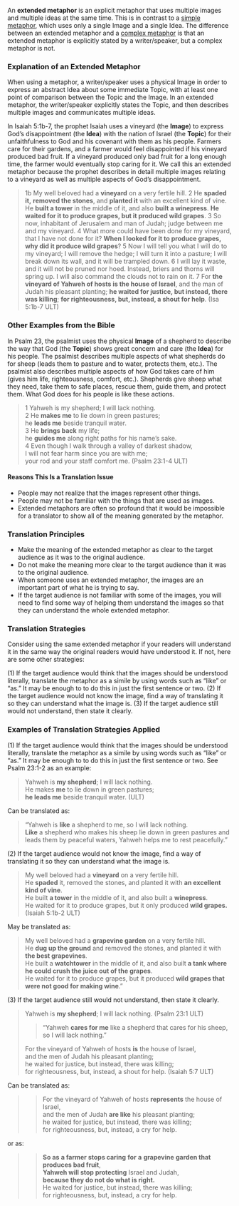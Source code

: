 
An **extended metaphor** is an explicit metaphor that uses multiple images and multiple ideas at the same time.  This is in contrast to a [simple metaphor](../figs-simetaphor/01.md), which uses only a single Image and a single Idea.  The difference between an extended metaphor and a [complex metaphor](../figs-cometaphor/01.md) is that an extended metaphor is explicitly stated by a writer/speaker, but a complex metaphor is not.

### Explanation of an Extended Metaphor

When using a metaphor, a writer/speaker uses a physical Image in order to express an abstract Idea about some immediate Topic, with at least one point of comparison between the Topic and the Image. In an extended metaphor, the writer/speaker explicitly states the Topic, and then describes multiple images and communicates multiple ideas.

In Isaiah 5:1b-7, the prophet Isaiah uses a vineyard (the **Image**) to express God’s disappointment (the **Idea**) with the nation of Israel (the **Topic**) for their unfaithfulness to God and his covenant with them as his people. Farmers care for their gardens, and a farmer would feel disappointed if his vineyard produced bad fruit. If a vineyard produced only bad fruit for a long enough time, the farmer would eventually stop caring for it. We call this an extended metaphor because the prophet describes in detail multiple images relating to a vineyard as well as multiple aspects of God’s disappointment.

> 1b My well beloved had a **vineyard** on a very fertile hill. 2 He **spaded it,** **removed the stones**, and **planted it** with an excellent kind of vine. He **built a tower** in the middle of it, and also **built a winepress**. **He waited for it to produce grapes, but it produced wild grapes**. 3 So now, inhabitant of Jerusalem and man of Judah; judge between me and my vineyard. 4 What more could have been done for my vineyard, that I have not done for it? **When I looked for it to produce grapes, why did it produce wild grapes**? 5 Now I will tell you what I will do to my vineyard; I will remove the hedge; I will turn it into a pasture; I will break down its wall, and it will be trampled down. 6 I will lay it waste, and it will not be pruned nor hoed. Instead, briers and thorns will spring up. I will also command the clouds not to rain on it. 7 For **the vineyard of Yahweh of hosts is the house of Israel**, and the man of Judah his pleasant planting; **he waited for justice, but instead, there was killing**; **for righteousness, but, instead, a shout for help**. (Isa 5:1b-7 ULT)

### Other Examples from the Bible

In Psalm 23, the psalmist uses the physical **Image** of a shepherd to describe the way that God (the **Topic**) shows great concern and care (the **Idea**) for his people. The psalmist describes multiple aspects of what shepherds do for sheep (leads them to pasture and to water, protects them, etc.). The psalmist also describes multiple aspects of how God takes care of him (gives him life, righteousness, comfort, etc.). Shepherds give sheep what they need, take them to safe places, rescue them, guide them, and protect them. What God does for his people is like these actions.

> 1 Yahweh is my shepherd; I will lack nothing.  
> 2 He **makes me** to lie down in green pastures;  
> he **leads me** beside tranquil water.  
> 3 He **brings back** my life;  
> he **guides me** along right paths for his name’s sake.  
> 4 Even though I walk through a valley of darkest shadow,  
> I will not fear harm since you are with me;  
> your rod and your staff comfort me. (Psalm 23:1-4 ULT)

#### Reasons This Is a Translation Issue

* People may not realize that the images represent other things.
* People may not be familiar with the things that are used as images.
* Extended metaphors are often so profound that it would be impossible for a translator to show all of the meaning generated by the metaphor.

### Translation Principles

* Make the meaning of the extended metaphor as clear to the target audience as it was to the original audience.
* Do not make the meaning more clear to the target audience than it was to the original audience.
* When someone uses an extended metaphor, the images are an important part of what he is trying to say.
* If the target audience is not familiar with some of the images, you will need to find some way of helping them understand the images so that they can understand the whole extended metaphor.

### Translation Strategies

Consider using the same extended metaphor if your readers will understand it in the same way the original readers would have understood it. If not, here are some other strategies:

(1) If the target audience would think that the images should be understood literally, translate the metaphor as a simile by using words such as “like” or “as.” It may be enough to to do this in just the first sentence or two. 
 (2) If the target audience would not know the image, find a way of translating it so they can understand what the image is. 
 (3) If the target audience still would not understand, then state it clearly.

### Examples of Translation Strategies Applied

(1) If the target audience would think that the images should be understood literally, translate the metaphor as a simile by using words such as “like” or “as.” It may be enough to to do this in just the first sentence or two. See Psalm 23:1-2 as an example:

> Yahweh is **my shepherd**; I will lack nothing.  
> He makes **me** to lie down in green pastures;  
> **he leads me** beside tranquil water. (ULT)

Can be translated as:

> “Yahweh is **like** a shepherd to me, so I will lack nothing.  
> **Like** a shepherd who makes his sheep lie down in green pastures and leads them by peaceful waters, Yahweh helps me to rest peacefully.”

(2) If the target audience would not know the image, find a way of translating it so they can understand what the image is.

> My well beloved had a **vineyard** on a very fertile hill.  
> He **spaded** it, removed the stones, and planted it with **an excellent kind of vine**.  
> He built **a tower** in the middle of it, and also built a **winepress**.  
> He waited for it to produce grapes, but it only produced **wild grapes.** (Isaiah 5:1b-2 ULT)

May be translated as:

> My well beloved had a **grapevine garden** on a very fertile hill.  
> He **dug up the ground** and removed the stones, and planted it with **the best grapevines**.  
> He built a **watchtower** in the middle of it, and also built **a tank where he could crush the juice out of the grapes**.  
> He waited for it to produce grapes, but it produced **wild grapes that were not good for making wine**.”

(3) If the target audience still would not understand, then state it clearly.

> Yahweh is **my shepherd**; I will lack nothing. (Psalm 23:1 ULT)
> 
> > “Yahweh **cares for me** like a shepherd that cares for his sheep, so I will lack nothing.”
> 
> For the vineyard of Yahweh of hosts **is** the house of Israel,  
> and the men of Judah his pleasant planting;  
> he waited for justice, but instead, there was killing;  
> for righteousness, but, instead, a shout for help. (Isaiah 5:7 ULT)

Can be translated as:

> > For the vineyard of Yahweh of hosts **represents** the house of Israel,  
> > and the men of Judah **are like** his pleasant planting;  
> > he waited for justice, but instead, there was killing;  
> > for righteousness, but, instead, a cry for help.

or as:

> > **So as** **a farmer stops caring** **for** **a** **grapevine** **garden that produces bad fruit**,  
> > **Yahweh will stop protecting** Israel and Judah,  
> > **because they do not do what is right.**  
> > He waited for justice, but instead, there was killing;  
> > for righteousness, but, instead, a cry for help.